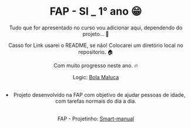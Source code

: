 <header>
  <h1 align="center">FAP - SI _ 1° ano 😁</h1>

  <p>Tudo que for apresentado no curso vou adicionar aqui, dependendo do projeto... 🌊</p>
  <p>Casso for Link usarei o README, se não! Colocarei um diretório local no repositorio. 🏠</p>
  <p>Com muito progresso neste ano. 🔥</p>
  
  <p>Logic: <a href="https://scratch.mit.edu/projects/814627623">Bola Maluca</a></p>
  
  <br />
  
  <li>Projeto desenvolvido na FAP com objetivo de ajudar pessoas de idade, com tarefas normais do dia a dia.</li>
  <br />
  <p>FAP - Projetinho: <a href="https://smartphone-manual.netlify.app/#">Smart-manual</a></p>
  
      
</header>
